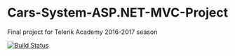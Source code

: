 # Cars-System-ASP.NET-MVC-Project
Final project for Telerik Academy 2016-2017 season

[![Build Status](http://localhost:8080/job/CarsSystem-build/badge/icon)](http://localhost:8080/job/CarsSystem-build/)
